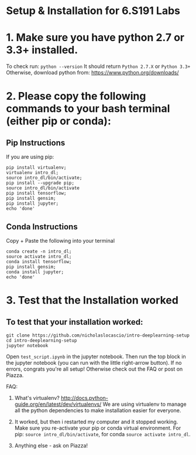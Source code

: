 # Setup & Installation for 6.S191 Labs

# 1. Make sure you have python 2.7 or 3.3+ installed.

To check run:
`python --version`
It should return `Python 2.7.X` or `Python 3.3+`
Otherwise, download python from: https://www.python.org/downloads/

# 2. Please copy the following commands to your bash terminal (either pip or conda):

## Pip Instructions
If you are using pip:
```
pip install virtualenv;
virtualenv intro_dl;
source intro_dl/bin/activate;
pip install --upgrade pip;
source intro_dl/bin/activate
pip install tensorflow;
pip install gensim;
pip install jupyter;
echo 'done'
```

## Conda Instructions
Copy + Paste the following into your terminal
```
conda create -n intro_dl;
source activate intro_dl;
conda install tensorflow;
pip install gensim;
conda install jupyter;
echo 'done'
```

# 3. Test that the Installation worked

## To test that your installation worked:
```
git clone https://github.com/nicholaslocascio/intro-deeplearning-setup
cd intro-deeplearning-setup
jupyter notebook
```

Open `test_script.ipynb` in the jupyter notebook. Then run the top block in the jupyter notebook (you can run with the little right-arrow button). If no errors, congrats you're all setup! Otherwise check out the FAQ or post on Piazza.


FAQ:

1. What's virtualenv?
http://docs.python-guide.org/en/latest/dev/virtualenvs/
We are using virtualenv to manage all the python dependencies to make installation easier for everyone.

2. It worked, but then i restarted my computer and it stopped working. Make sure you re-activate your pip or conda virtual environment. For pip: `source intro_dl/bin/activate`, for conda `source activate intro_dl`.

3. Anything else - ask on Piazza!

